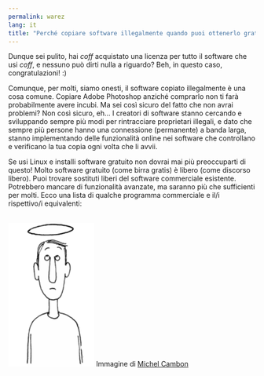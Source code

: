 ```yaml
---
permalink: warez
lang: it
title: "Perché copiare software illegalmente quando puoi ottenerlo gratuitamente?"
---
```


Dunque sei pulito, hai *coff* acquistato una licenza per tutto il software che usi *coff*, 
e nessuno può dirti nulla a riguardo? Beh, in questo caso, congratulazioni! :)

Comunque, per molti, siamo onesti, il software copiato illegalmente è 
una cosa comune. Copiare Adobe Photoshop anziché comprarlo non ti farà 
probabilmente avere incubi. Ma sei così sicuro del fatto che non avrai 
problemi? Non così sicuro, eh... I creatori di software stanno cercando e 
sviluppando sempre più modi per rintracciare proprietari illegali, e dato che 
sempre più persone hanno una connessione (permanente) a banda larga, stanno 
implementando delle funzionalità online nei software che controllano e 
verificano la tua copia ogni volta che li avvii.

Se usi Linux e installi software gratuito non dovrai mai più preoccuparti 
di questo! Molto software gratuito (come birra gratis) è libero 
(come discorso libero). Puoi trovare sostituti liberi del software 
commerciale esistente. Potrebbero mancare di funzionalità avanzate, ma 
saranno più che sufficienti per molti. Ecco una lista di qualche programma 
commerciale e il/i rispettivo/i equivalenti:

<?php

table_parser ("Sì", "No", "Commerciale", "Open source", "Esiste su 
Windows?");


<br /><br>

<img src="/img/warez.png" />

Immagine di <a href="http://michel.cambon.free.fr/ampere/salle1bis.htm">Michel Cambon</a>




